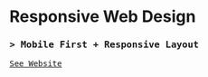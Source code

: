 # Responsive Web Design

<samp>

### > Mobile First + Responsive Layout

[See Website](https://livingthesimplelifeweb.netlify.app/)

</samp>
